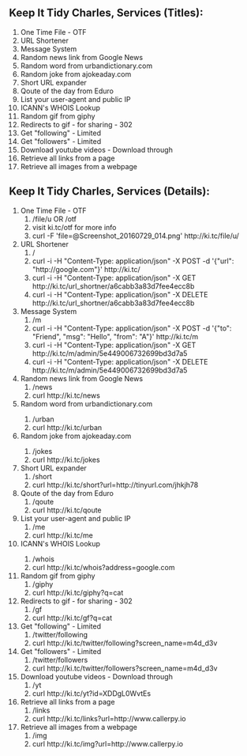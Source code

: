 <h2>Keep It Tidy Charles, Services (Titles):</h2>
<ol>
  <li>One Time File - OTF</li>
  <li>URL Shortener</li>
  <li>Message System</li>
  <li>Random news link from Google News</li>
  <li>Random word from urbandictionary.com</li>
  <li>Random joke from ajokeaday.com</li>
  <li>Short URL expander</li>
  <li>Qoute of the day from Eduro</li>
  <li>List your user-agent and public IP</li>
  <li>ICANN's WHOIS Lookup</li>
  <li>Random gif from giphy</li>
  <li>Redirects to gif - for sharing - 302</li>
  <li>Get "following" - Limited</li>
  <li>Get "followers" - Limited</li>
  <li>Download youtube videos - Download through</li>
  <li>Retrieve all links from a page</li>
  <li>Retrieve all images from a webpage</li>
</ol>

<h2>Keep It Tidy Charles, Services (Details):</h2>
<ol>
  <li>One Time File - OTF
    <ol>
      <li>/file/u OR /otf</li>
      <li>visit ki.tc/otf for more info</li>
      <li>curl -F 'file=@Screenshot_20160729_014.png' http://ki.tc/file/u/</li>
    </ol>
  </li>
  <li>URL Shortener
    <ol>
      <li>/</li>
      <li>curl -i -H "Content-Type: application/json" -X POST -d '{"url": "http://google.com"}' http://ki.tc/</li>
      <li>curl -i -H "Content-Type: application/json" -X GET http://ki.tc/url_shortner/a6cabb3a83d7fee4ecc8b</li>
      <li>curl -i -H "Content-Type: application/json" -X DELETE http://ki.tc/url_shortner/a6cabb3a83d7fee4ecc8b</li>
    </ol>
  </li>
  <li>Message System
    <ol>
      <li>/m</li>
      <li>curl -i -H "Content-Type: application/json" -X POST -d '{"to": "Friend", "msg": "Hello", "from": "A"}' http://ki.tc/m</li>
      <li>curl -i -H "Content-Type: application/json" -X GET http://ki.tc/m/admin/5e449006732699bd3d7a5</li>
      <li>curl -i -H "Content-Type: application/json" -X DELETE http://ki.tc/m/admin/5e449006732699bd3d7a5</li>
    </ol>
  </li>
  <li>Random news link from Google News
    <ol>
      <li>/news</li>
      <li>curl http://ki.tc/news</li>
    </ol>
  </li>
  <li>Random word from urbandictionary.com</li>
    <ol>
      <li>/urban</li>
      <li>curl http://ki.tc/urban</li>
    </ol>
  </li>
  <li>Random joke from ajokeaday.com</li>
    <ol>
      <li>/jokes</li>
      <li>curl http://ki.tc/jokes</li>
    </ol>
  </li>
  <li>Short URL expander
    <ol>
      <li>/short</li>
      <li>curl http://ki.tc/short?url=http://tinyurl.com/jhkjh78</li>
    </ol>
  </li>
  <li>Qoute of the day from Eduro
    <ol>
      <li>/qoute</li>
      <li>curl http://ki.tc/qoute</li>
    </ol>
  <li>List your user-agent and public IP
    <ol>
      <li>/me</li>
      <li>curl http://ki.tc/me</li>
    </ol>
  </li>
  <li>ICANN's WHOIS Lookup</li>
    <ol>
      <li>/whois</li>
      <li>curl http://ki.tc/whois?address=google.com</li>
    </ol>
  </li>
  <li>Random gif from giphy
    <ol>
      <li>/giphy</li>
      <li>curl http://ki.tc/giphy?q=cat</li>
    </ol>
  </li>
  <li>Redirects to gif - for sharing - 302
    <ol>
      <li>/gf</li>
      <li>curl http://ki.tc/gf?q=cat</li>
    </ol>
  </li>
  <li>Get "following" - Limited
    <ol>
      <li>/twitter/following</li>
      <li>curl http://ki.tc/twitter/following?screen_name=m4d_d3v</li>
    </ol>
  </li>
  <li>Get "followers" - Limited
    <ol>
      <li>/twitter/followers</li>
      <li>curl http://ki.tc/twitter/followers?screen_name=m4d_d3v</li>
    </ol>
  </li>
  <li>Download youtube videos - Download through
    <ol>
      <li>/yt</li>
      <li>curl http://ki.tc/yt?id=XDDgL0WvtEs</li>
    </ol>
  </li>
  <li>Retrieve all links from a page
    <ol>
      <li>/links</li>
      <li>curl http://ki.tc/links?url=http://www.callerpy.io</li>
    </ol>
  </li>
  <li>Retrieve all images from a webpage
    <ol>
      <li>/img</li>
      <li>curl http://ki.tc/img?url=http://www.callerpy.io</li>
    </ol>
  </li>
</ol>
